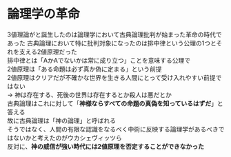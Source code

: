 # 論理学の革命
3値理論がと誕生したのは論理学において古典論理批判が始まった革命の時代であった
古典論理において特に批判対象になったのは排中律という公理の1つとそれを支える2値原理だった  
排中律とは「AかAでないかは常に成り立つ」ことを意味する公理で  
2値原理は「ある命題は必ず真か偽に定まる」という前提  
2値原理はクリアだが不確かな世界を生きる人間にとって受け入れやすい前提ではない  
-> 神は存在する、死後の世界は存在するとか殺人は悪だとか  
古典論理はこれに対して「**神様ならすべての命題の真偽を知っているはずだ**」と答える  
故に古典論理は「神の論理」と呼ばれる  
そうではなく、人間の有限な認識をなるべく中術に反映する論理学があるべきではないかと考えたのがウカシェヴィッツら  
反対に、**神の威信が強い時代には2値原理を否定することができなかった**

